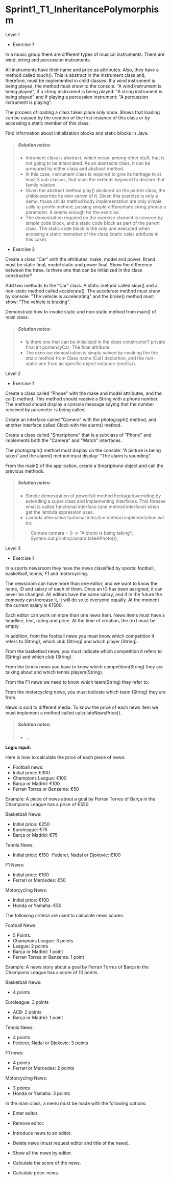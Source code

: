 # Sprint1_T1_InheritancePolymorphism

Level 1

- Exercise 1

In a music group there are different types of musical instruments. There are wind, string and percussion instruments.

All instruments have their name and price as attributes. Also, they have a method called touch(). This is abstract in the instrument class and, therefore, must be implemented in child classes. If a wind instrument is being played, the method must show to the console: "A wind instrument is being played", if a string instrument is being played: "A string instrument is being played" and if playing a percussion instrument: "A percussion instrument is playing".

The process of loading a class takes place only once. Shows that loading can be caused by the creation of the first instance of this class or by accessing a static member of this class.

Find information about initialization blocks and static blocks in Java.

> ##### Solution notes:
> - Intrument class is abstract, which mean, among other stuff, that is not going to be intanciated. As an abstracta class, it can be armoured by either class and abstract method.
> - In this case, instrument class is required to give its heritage to at least 3 sub classes, that uses the extends keyword to declare that family relation.
> - Given the abstract method play() declared on the parent class, the childs override its own verion of it. Given this exercise is only a demo, those childs method body implementation are only simple calls to println method, passing simple differentiate string phrase a parameter. It seems enough for the exercise.
> - The demostration required on the exercise stament is covered by simple code block, and a static code block as part of the parent class. The static code block is the only one executed when accesing a static memeber of the class (static calss attribute in this case).
	 

- Exercise 2

Create a class "Car" with the attributes: make, model and power. Brand must be static final, model static and power final. Show the difference between the three. Is there one that can be initialized in the class constructor?

Add two methods to the "Car" class. A static method called slow() and a non-static method called accelerate(). The accelerate method must show by console: "The vehicle is accelerating" and the brake() method must show: "The vehicle is braking".

Demonstrate how to invoke static and non-static method from main() of main class.


> ##### Solution notes:
> - Is there one that can be initialized in the class constructor? private final int pontencyCar; The final attribute.
> - The exercise demostration is simply solved by invoking the the sttaic method from Class name (Car) declartion, and the non-static one from an specific object instance (oneCar).


Level 2

- Exercise 1

Create a class called "Phone" with the make and model attributes, and the call() method. This method should receive a String with a phone number. The method should display a console message saying that the number received by parameter is being called.

Create an interface called "Camera" with the photograph() method, and another interface called Clock with the alarm() method.

Create a class called "Smartphone" that is a subclass of "Phone" and implements both the "Camera" and "Watch" interfaces.

The photograph() method must display on the console: “A picture is being taken” and the alarm() method must display: “The alarm is sounding”.

From the main() of the application, create a Smartphone object and call the previous methods.

> ##### Solution notes:
> - Simple demostration of powerfull method heritage/overriding by extending a super class and implementing interfaces. This foresee what is called functional interface (one method interface) when get the lambda expression uses.
> - Lambda alternative funtional interafce method implementation will be: 
>> Camara camara = () -> "A photo is being taking";
>> System.out.println(camara.takeAPhoto());

Level 3

- Exercise 1

In a sports newsroom they have the news classified by sports: football, basketball, tennis, F1 and motorcycling.

The newsroom can have more than one editor, and we want to know the name, ID and salary of each of them. Once an ID has been assigned, it can never be changed. All editors have the same salary, and if in the future the company can increase it, it will do so to everyone equally. At the moment the current salary is €1500.

Each editor can work on more than one news item. News items must have a headline, text, rating and price. At the time of creation, the text must be empty.

In addition, from the football news you must know which competition it refers to (String), which club (String) and which player (String).

From the basketball news, you must indicate which competition it refers to (String) and which club (String).

From the tennis news you have to know which competition(String) they are talking about and which tennis players(String).

From the F1 news we need to know which team(String) they refer to.

From the motorcycling news, you must indicate which team (String) they are from.

News is sold to different media. To know the price of each news item we must implement a method called calculateNewsPrice().

> ##### Solution notes:
> - ...


**Logic input:**

Here is how to calculate the price of each piece of news:

- Football news:
- Initial price: €300
- Champions League: €100
- Barça or Madrid: €100
- Ferran Torres or Benzema: €50


Example: A piece of news about a goal by Ferran Torres of Barça in the Champions League has a price of €550.

Basketball News:

- Initial price: €250
- Euroleague: €75
- Barça or Madrid: €75


Tennis News:

- Initial price: €150
-Federer, Nadal or Djokovic: €100


F1 News:

- Initial price: €100
- Ferrari or Mercedes: €50


Motorcycling News:

- Initial price: €100
- Honda or Yamaha: €50


The following criteria are used to calculate news scores:

Football News:

- 5 Points.
- Champions League: 3 points
- League: 2 points
- Barça or Madrid: 1 point
- Ferran Torres or Benzema: 1 point

Example: A news story about a goal by Ferran Torres of Barça in the Champions League has a score of 10 points.


Basketball News:

- 4 points

Euroleague: 3 points

- ACB: 2 points
- Barça or Madrid: 1 point


Tennis News:

- 4 points
- Federer, Nadal or Djokovic: 3 points


F1 news:

- 4 points
- Ferrari or Mercedes: 2 points


Motorcycling News:

- 3 points
- Honda or Yamaha: 3 points


In the main class, a menu must be made with the following options:

- Enter editor.

- Remove editor.

- Introduce news to an editor.

- Delete news (must request editor and title of the news).

- Show all the news by editor.

- Calculate the score of the news.

- Calculate price-news.